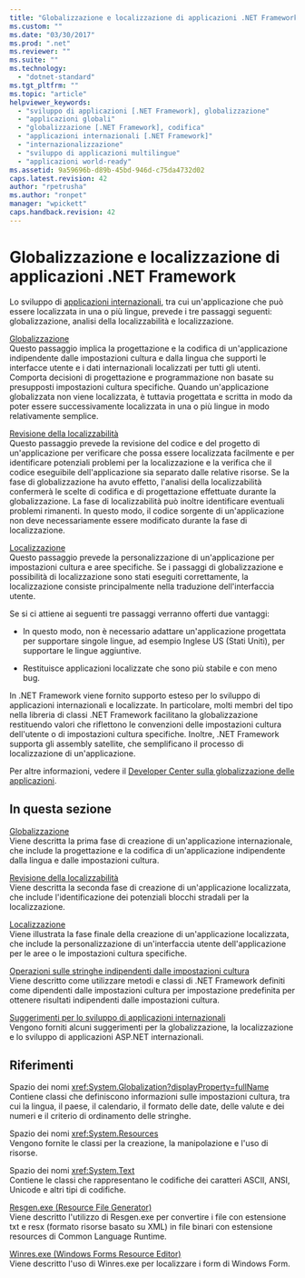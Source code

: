 ```yaml
---
title: "Globalizzazione e localizzazione di applicazioni .NET Framework | Microsoft Docs"
ms.custom: ""
ms.date: "03/30/2017"
ms.prod: ".net"
ms.reviewer: ""
ms.suite: ""
ms.technology: 
  - "dotnet-standard"
ms.tgt_pltfrm: ""
ms.topic: "article"
helpviewer_keywords: 
  - "sviluppo di applicazioni [.NET Framework], globalizzazione"
  - "applicazioni globali"
  - "globalizzazione [.NET Framework], codifica"
  - "applicazioni internazionali [.NET Framework]"
  - "internazionalizzazione"
  - "sviluppo di applicazioni multilingue"
  - "applicazioni world-ready"
ms.assetid: 9a59696b-d89b-45bd-946d-c75da4732d02
caps.latest.revision: 42
author: "rpetrusha"
ms.author: "ronpet"
manager: "wpickett"
caps.handback.revision: 42
---
```

# Globalizzazione e localizzazione di applicazioni .NET Framework
Lo sviluppo di [applicazioni internazionali](http://msdn.microsoft.com/goglobal/bb978433.aspx), tra cui un'applicazione che può essere localizzata in una o più lingue, prevede i tre passaggi seguenti: globalizzazione, analisi della localizzabilità e localizzazione.  
  
 [Globalizzazione](../../../docs/standard/globalization-localization/globalization.md)  
 Questo passaggio implica la progettazione e la codifica di un'applicazione indipendente dalle impostazioni cultura e dalla lingua che supporti le interfacce utente e i dati internazionali localizzati per tutti gli utenti.  Comporta decisioni di progettazione e programmazione non basate su presupposti impostazioni cultura specifiche.  Quando un'applicazione globalizzata non viene localizzata, è tuttavia progettata e scritta in modo da poter essere successivamente localizzata in una o più lingue in modo relativamente semplice.  
  
 [Revisione della localizzabilità](../../../docs/standard/globalization-localization/localizability-review.md)  
 Questo passaggio prevede la revisione del codice e del progetto di un'applicazione per verificare che possa essere localizzata facilmente e per identificare potenziali problemi per la localizzazione e la verifica che il codice eseguibile dell'applicazione sia separato dalle relative risorse.  Se la fase di globalizzazione ha avuto effetto, l'analisi della localizzabilità confermerà le scelte di codifica e di progettazione effettuate durante la globalizzazione.  La fase di localizzabilità può inoltre identificare eventuali problemi rimanenti. In questo modo, il codice sorgente di un'applicazione non deve necessariamente essere modificato durante la fase di localizzazione.  
  
 [Localizzazione](../../../docs/standard/globalization-localization/localization.md)  
 Questo passaggio prevede la personalizzazione di un'applicazione per impostazioni cultura e aree specifiche.  Se i passaggi di globalizzazione e possibilità di localizzazione sono stati eseguiti correttamente, la localizzazione consiste principalmente nella traduzione dell'interfaccia utente.  
  
 Se si ci attiene ai seguenti tre passaggi verranno offerti due vantaggi:  
  
-   In questo modo, non è necessario adattare un'applicazione progettata per supportare singole lingue, ad esempio Inglese  US \(Stati Uniti\), per supportare le lingue aggiuntive.  
  
-   Restituisce applicazioni localizzate che sono più stabile e con meno bug.  
  
 In .NET Framework viene fornito supporto esteso per lo sviluppo di applicazioni internazionali e localizzate.  In particolare, molti membri del tipo nella libreria di classi .NET Framework facilitano la globalizzazione restituendo valori che riflettono le convenzioni delle impostazioni cultura dell'utente o di impostazioni cultura specifiche.  Inoltre, .NET Framework supporta gli assembly satellite, che semplificano il processo di localizzazione di un'applicazione.  
  
 Per altre informazioni, vedere il [Developer Center sulla globalizzazione delle applicazioni](http://go.microsoft.com/fwlink/?LinkId=235015).  
  
## In questa sezione  
 [Globalizzazione](../../../docs/standard/globalization-localization/globalization.md)  
 Viene descritta la prima fase di creazione di un'applicazione internazionale, che include la progettazione e la codifica di un'applicazione indipendente dalla lingua e dalle impostazioni cultura.  
  
 [Revisione della localizzabilità](../../../docs/standard/globalization-localization/localizability-review.md)  
 Viene descritta la seconda fase di creazione di un'applicazione localizzata, che include l'identificazione dei potenziali blocchi stradali per la localizzazione.  
  
 [Localizzazione](../../../docs/standard/globalization-localization/localization.md)  
 Viene illustrata la fase finale della creazione di un'applicazione localizzata, che include la personalizzazione di un'interfaccia utente dell'applicazione per le aree o le impostazioni cultura specifiche.  
  
 [Operazioni sulle stringhe indipendenti dalle impostazioni cultura](../../../docs/standard/globalization-localization/culture-insensitive-string-operations.md)  
 Viene descritto come utilizzare metodi e classi di .NET Framework definiti come dipendenti dalle impostazioni cultura per impostazione predefinita per ottenere risultati indipendenti dalle impostazioni cultura.  
  
 [Suggerimenti per lo sviluppo di applicazioni internazionali](../../../docs/standard/globalization-localization/best-practices-for-developing-world-ready-apps.md)  
 Vengono forniti alcuni suggerimenti per la globalizzazione, la localizzazione e lo sviluppo di applicazioni ASP.NET internazionali.  
  
## Riferimenti  
 Spazio dei nomi <xref:System.Globalization?displayProperty=fullName>  
 Contiene classi che definiscono informazioni sulle impostazioni cultura, tra cui la lingua, il paese, il calendario, il formato delle date, delle valute e dei numeri e il criterio di ordinamento delle stringhe.  
  
 Spazio dei nomi <xref:System.Resources>  
 Vengono fornite le classi per la creazione, la manipolazione e l'uso di risorse.  
  
 Spazio dei nomi <xref:System.Text>  
 Contiene le classi che rappresentano le codifiche dei caratteri ASCII, ANSI, Unicode e altri tipi di codifiche.  
  
 [Resgen.exe \(Resource File Generator\)](../../../docs/framework/tools/resgen-exe-resource-file-generator.md)  
 Viene descritto l'utilizzo di Resgen.exe per convertire i file con estensione txt e resx \(formato risorse basato su XML\) in file binari con estensione resources di Common Language Runtime.  
  
 [Winres.exe \(Windows Forms Resource Editor\)](../../../docs/framework/tools/winres-exe-windows-forms-resource-editor.md)  
 Viene descritto l'uso di Winres.exe per localizzare i form di Windows Form.